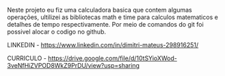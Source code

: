 Neste projeto eu fiz uma calculadora basica que contem algumas operações, ultilizei as bibliotecas math e time para calculos matematicos e detalhes de tempo respectivamente. Por meio de comandos do git foi possivel alocar o codigo no github.


LINKEDIN - https://www.linkedin.com/in/dimitri-mateus-298916251/

CURRICULO - https://drive.google.com/file/d/10tSYioXWod-3veNfHiZVPOD8WkZ9PrDU/view?usp=sharing
